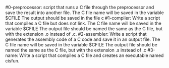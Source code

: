#0-preprocessor:
	script that runs a C file through the preprocessor and save the result into another file.
		The C file name will be saved in the variable $CFILE
		The output should be saved in the file c
#1-compiler:
	Write a script that compiles a C file but does not link.
		The C file name will be saved in the variable $CFILE
		The output file should be named the same as the C file, but with the extension .o instead of .c.
#2-assembler:
	Write a script that generates the assembly code of a C code and save it in an output file.
		The C file name will be saved in the variable $CFILE
		The output file should be named the same as the C file, but with the extension .s instead of .c
#3-name:
	Write a script that compiles a C file and creates an executable named cisfun.
